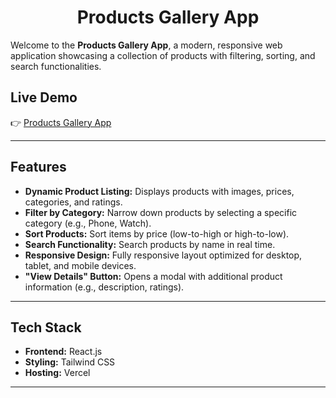 
</head>
<body>
  <h1 style="text-align: center;">Products Gallery App</h1>

  <p>Welcome to the <strong>Products Gallery App</strong>, a modern, responsive web application showcasing a collection of products with filtering, sorting, and search functionalities.</p>

  <h2>Live Demo</h2>
  <p>👉 <a href="https://products-gallery-mauve.vercel.app/" target="_blank">Products Gallery App</a></p>

  <hr />

  <h2>Features</h2>
  <ul>
    <li><strong>Dynamic Product Listing:</strong> Displays products with images, prices, categories, and ratings.</li>
    <li><strong>Filter by Category:</strong> Narrow down products by selecting a specific category (e.g., Phone, Watch).</li>
    <li><strong>Sort Products:</strong> Sort items by price (low-to-high or high-to-low).</li>
    <li><strong>Search Functionality:</strong> Search products by name in real time.</li>
    <li><strong>Responsive Design:</strong> Fully responsive layout optimized for desktop, tablet, and mobile devices.</li>
    <li><strong>"View Details" Button:</strong> Opens a modal with additional product information (e.g., description, ratings).</li>
  </ul>

  <hr />

  <h2>Tech Stack</h2>
  <ul>
    <li><strong>Frontend:</strong> React.js</li>
    <li><strong>Styling:</strong> Tailwind CSS</li>
    <li><strong>Hosting:</strong> Vercel</li>
  </ul>

  <hr />
